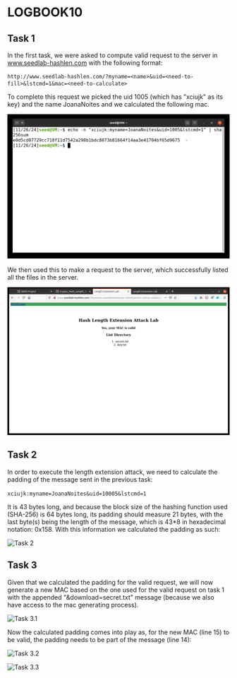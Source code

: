 # LOGBOOK10

## Task 1

In the first task, we were asked to compute valid request to the server in www.seedlab-hashlen.com with the following format:

```
http://www.seedlab-hashlen.com/?myname=<name>&uid=<need-to-fill>&lstcmd=1&mac=<need-to-calculate>
```
To complete this request we picked the uid 1005 (which has "xciujk" as its key) and the name JoanaNoites and we calculated the following mac.

![Task 1.1](/Images/Logbook10/task1_creating_mac1.png)

We then used this to make a request to the server, which successfully listed all the files in the server.

![Task 1.2](/Images/Logbook10/task1_valid_mac1.png)

## Task 2

In order to execute the length extension attack, we need to calculate the padding of the message sent in the previous task:

```xciujk:myname=JoanaNoites&uid=10005&lstcmd=1```

It is 43 bytes long, and because the block size of the hashing function used (SHA-256) is 64 bytes long, its padding should measure 21 bytes, with the last byte(s) being the length of the message, which is 43*8 in hexadecimal notation: 0x158. With this information we calculated the padding as such:

![Task 2](/Images/Logbook10/task2_padding_calc.png)

## Task 3

Given that we calculated the padding for the valid request, we will now generate a new MAC based on the one used for the valid request on task 1 with the appended "&download=secret.txt" message (because we also have access to the mac generating process).

![Task 3.1](/Images/Logbook10/task3function.png)

Now the calculated padding comes into play as, for the new MAC (line 15) to be valid, the padding needs to be part of the message (line 14):

![Task 3.2](/Images/Logbook10/task3_link_with_padding_and_new_mac.png)

![Task 3.3](/Images/Logbook10/task3_valid_mac3.png)

